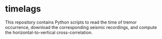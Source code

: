 # timelags

This repository contains Python scripts to read the time of tremor occurrence, download the corresponding seismic recordings, and compute the horizontal-to-vertical cross-correlation.